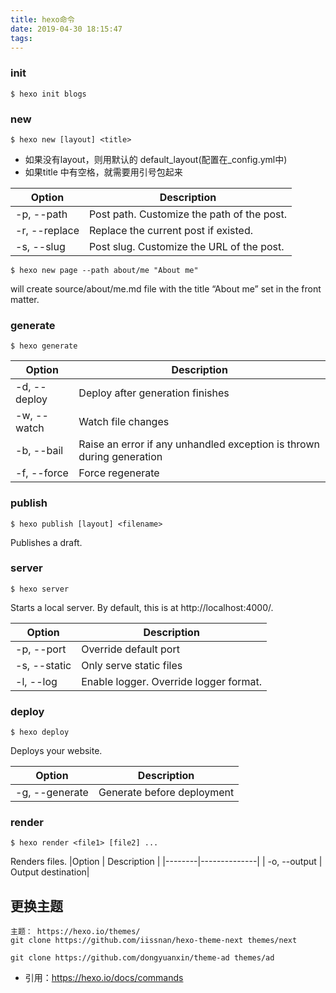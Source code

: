 ```yaml
---
title: hexo命令
date: 2019-04-30 18:15:47
tags:
---
```


### init
```
$ hexo init blogs
```

### new

```
$ hexo new [layout] <title>
```
- 如果没有layout，则用默认的 default_layout(配置在_config.yml中)
- 如果title 中有空格，就需要用引号包起来

| Option |  Description |
|--------|--------------|
| -p, --path | Post path. Customize the path of the post.|
| -r, --replace | Replace the current post if existed.|
| -s, --slug  | Post slug. Customize the URL of the post.|

```
$ hexo new page --path about/me "About me"
```

will create source/about/me.md file with the title “About me” set in the front matter.


### generate

```
$ hexo generate
```

| Option |  Description |
|--------|--------------|
| -d, --deploy | Deploy after generation finishes|
| -w, --watch | Watch file changes|
| -b, --bail | Raise an error if any unhandled exception is thrown during generation|
| -f, --force | Force regenerate|


### publish

```
$ hexo publish [layout] <filename>

```
Publishes a draft.

### server

```
$ hexo server
```
Starts a local server. By default, this is at http://localhost:4000/.

| Option |  Description |
|--------|--------------|
| -p, --port | Override default port|
| -s, --static | Only serve static files|
| -l, --log| Enable logger. Override logger format.|


### deploy

```
$ hexo deploy
```

Deploys your website.

| Option |  Description |
|--------|--------------|
| -g, --generate | Generate before deployment|


### render

```
$ hexo render <file1> [file2] ...
```

Renders files.
|Option |  Description |
|--------|--------------|
| -o, --output | Output destination|





## 更换主题

```
主题： https://hexo.io/themes/
git clone https://github.com/iissnan/hexo-theme-next themes/next

git clone https://github.com/dongyuanxin/theme-ad themes/ad
```
- 引用：https://hexo.io/docs/commands

